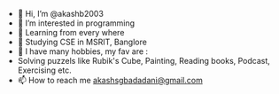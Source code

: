 - 👋 Hi, I’m @akashb2003
- 🫠 I’m interested in programming
- 🌱 Learning from every where 
- 📗 Studying CSE in MSRIT, Banglore
- 💫 I have many hobbies, my fav are :
- Solving puzzels like Rubik's Cube, Painting, Reading books, Podcast, Exercising etc.
- 📫 How to reach me akashsgbadadani@gmail.com

<!---
akashb2003/akashb2003 is a ✨ special ✨ repository because its `README.md` (this file) appears on your GitHub profile.
You can click the Preview link to take a look at your changes.
--->

